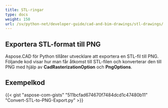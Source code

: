 ```yaml
---
title: STL-ringar
type: docs
weight: 150
url: /sv/python-net/developer-guide/cad-and-bim-drawings/stl-drawings/
---
```


## **Exportera STL-format till PNG**

Aspose.CAD för Python tillåter utvecklare att exportera en STL-fil till PNG. Följande kod visar hur man får åtkomst till STL-filen och konverterar den till PNG med hjälp av **CadRasterizationOption** och **PngOptions**.

## Exempelkod

{{< gist "aspose-com-gists" "511bcfad674670f7484dcd1c47480b11" "Convert-STL-to-PNG-Export.py" >}}
